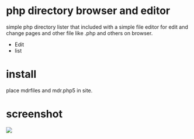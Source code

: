 php directory browser and editor
==============================

simple php directory lister that included with a simple file editor for edit and change pages and other file like .php and others on browser.

- Edit
- list

install
==============================

place mdrfiles and mdr.php5 in site.

screenshot
==============================

<img src="http://i58.tinypic.com/iqxbba.png" >
